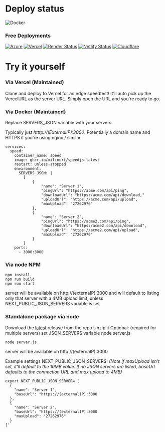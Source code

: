 # Deploy status
![Docker](https://github.com/xiliourt/VercelSpeedtest-Next.JS/actions/workflows/docker.yml/badge.svg)

### Free Deployments
[![Azure](https://deploy-badge.vercel.app/?url=https%3A%2F%2Fspeedjstestdocker-axe7bpawbeewbvaj.australiasoutheast-01.azurewebsites.net%2F&name=Azure)](https://speedjstestdocker-axe7bpawbeewbvaj.australiasoutheast-01.azurewebsites.net/)  [![Vercel](https://deploy-badge.vercel.app/vercel/speedtestjs)](https://speedtestjs.vercel.app/)  [![Render Status](https://deploy-badge.vercel.app/?url=https%3A%2F%2Fspeedtestnextjs.netlify.app%2F&logo=render&name=Render)](https://renderjsspeedtest.onrender.com/)  [![Netlify Status](https://deploy-badge.vercel.app/?url=https%3A%2F%2Fspeedtestnextjs.netlify.app%2F&logo=netlify&name=Netlify)](https://speedtestnextjs.netlify.app)  [![Cloudflare](https://deploy-badge.vercel.app/?url=https%3A%2F%2Fspeedtestnextjs.pages.dev%2F&logo=Cloudflare&name=Cloudflare+)](https://speedtestnextjs.pages.dev/)  



# Try it yourself
### Via Vercel (Maintained)
Clone and deploy to Vercel for an edge speedtest! It'll auto pick up the VercelURL as the server URL. Simply open the URL and you're ready to go.

### Via Docker (Maintained)
Replace SERVERS_JSON variable with your servers.

Typically just *htttp://(ExternalIP):3000*. Potentially a domain name and HTTPS if you're using nginx / similar.
```
services:
  speed:
    container_name: speed
    image: ghcr.io/xiliourt/speedjs:latest
    restart: unless-stopped
    environment:
      SERVERS_JSON: |
        [
            {
                "name": "Server 1",
                "pingUrl": "https://acme.com/api/ping",
                "downloadUrl": "https:/acme.com/api/download,"
                "uploadUrl": "https://acme.com/api/upload",
                "maxUpload": "27262976"
            },
            {
                "name": "Server 2",
                "pingUrl": "https://acme2.com/api/ping",
                "downloadUrl": "https:/acme2.com/api/download",
                "uploadUrl": "https://acme2.com/api/upload",
                "maxUpload": "27262976"
            }
        ]
    ports:
      - 3000:3000
```
### Via node NPM
```
npm install
npm run build
npm run start
```
server will be available on http://(externaIP):3000 and will default to listing only that server with a 4MB upload limit, unless NEXT_PUBLIC_JSON_SERVERS variable is set

### Standalone package via node
Download the [latest](https://github.com/xiliourt/VercelSpeedtest-Next.JS/releases/tag/latest) release from the repo
Unzip it
Optional: (required for multiple servers) set JSON_SERVERS variable
node server.js
```
node server.js
```
server will be available on http://(externaIP):3000

Example settings NEXT_PUBLIC_JSON_SERVERS:
*(Note if maxUpload isn't set, it'll default to the 10MB value. If no JSON servers are listed, baseUrl defaults to the connection URL and max upload to 4MB)*
```
export NEXT_PUBLIC_JSON_SERVER='[
  {
    "name": "Server 1",
    "baseUrl": "https://(externalIP):3000
  },
  {
    "name": "Server 2",
    "baseUrl": "https://(externalIP):3000
    "maxUpload": "27262976"
  }
]'
```
